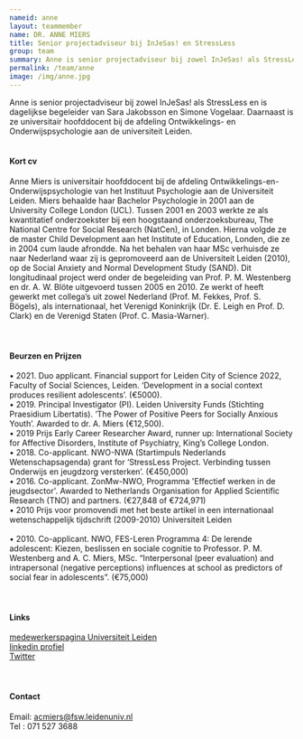 ```yaml
---
nameid: anne
layout: teammember
name: DR. ANNE MIERS
title: Senior projectadviseur bij InJeSas! en StressLess
group: team
summary: Anne is senior projectadviseur bij zowel InJeSas! als StressLess en is dagelijkse begeleider van Sara Jakobsson en Simone Vogelaar. Daarnaast is ze universitair hoofddocent bij de afdeling Ontwikkelings- en Onderwijspsychologie aan de Universiteit Leiden. 
permalink: /team/anne
image: /img/anne.jpg
---
```


Anne is senior projectadviseur bij zowel InJeSas! als StressLess en is dagelijkse begeleider van Sara Jakobsson en Simone Vogelaar. Daarnaast is ze universitair hoofddocent bij de afdeling Ontwikkelings- en Onderwijspsychologie aan de universiteit Leiden.
<br>
<br>
#### Kort cv
Anne Miers is universitair hoofddocent bij de afdeling Ontwikkelings-en-Onderwijspsychologie van het Instituut Psychologie aan de Universiteit Leiden. 
Miers behaalde haar Bachelor Psychologie in 2001 aan de University College London (UCL). Tussen 2001 en 2003 werkte ze als kwantitatief onderzoekster bij een hoogstaand onderzoeksbureau, The National Centre for Social Research (NatCen), in Londen. Hierna volgde ze de master Child Development aan het Institute of Education, Londen, die ze in 2004 cum laude afrondde. Na het behalen van haar MSc verhuisde ze naar Nederland waar zij is gepromoveerd aan de Universiteit Leiden (2010), op de Social Anxiety and Normal Development Study (SAND). Dit longitudinaal project werd onder de begeleiding van Prof. P. M. Westenberg en dr. A. W. Blöte uitgevoerd tussen 2005 en 2010. Ze werkt of heeft gewerkt met collega’s uit zowel Nederland (Prof. M. Fekkes, Prof. S. Bögels), als internationaal, het Verenigd Koninkrijk (Dr. E. Leigh en Prof. D. Clark) en de Verenigd Staten (Prof. C. Masia-Warner). 
<br>
<br>
<br>
#### Beurzen en Prijzen
•	2021. Duo applicant. Financial support for Leiden City of Science 2022, Faculty of Social Sciences, Leiden. ‘Development in a social context produces resilient adolescents’. (€5000).
<br>
•	2019. Principal Investigator (PI). Leiden University Funds (Stichting Praesidium Libertatis). ‘The Power of Positive Peers for Socially Anxious Youth’. Awarded to dr. A. Miers (€12,500). 
<br>
•	2019 Prijs Early Career Researcher Award, runner up: International Society for Affective Disorders, Institute of Psychiatry, King’s College London. 
<br>
•	2018. Co-applicant. NWO-NWA (Startimpuls Nederlands Wetenschapsagenda) grant for ‘StressLess Project. Verbinding tussen Onderwijs en jeugdzorg versterken’. (€450,000)
<br>
•	2016. Co-applicant. ZonMw-NWO, Programma 'Effectief werken in de jeugdsector'. Awarded to Netherlands Organisation for Applied Scientific Research (TNO) and partners. (€27,848 of €724,971)
<br>
•	2010 Prijs voor promovendi met het beste artikel in een internationaal wetenschappelijk tijdschrift (2009-2010) Universiteit Leiden  
<br>
•	2010. Co-applicant. NWO, FES-Leren Programma 4: De lerende adolescent: Kiezen, beslissen en sociale cognitie to Professor. P. M. Westenberg and A. C. Miers, MSc. “Interpersonal (peer evaluation) and intrapersonal (negative perceptions) influences at school as predictors of social fear in adolescents”. (€75,000) 
<br>
<br>
<br>
#### Links
[medewerkerspagina Universiteit Leiden](https://www.universiteitleiden.nl/en/staffmembers/anne-miers#tab-12)
<br>
[linkedin profiel](https://www.linkedin.com/in/anne-miers-58303312/)
<br>
[Twitter](https://twitter.com/AnneMiers/)
<br>
<br>
<br>
#### Contact
Email: acmiers@fsw.leidenuniv.nl
<br>
Tel : 071 527 3688
